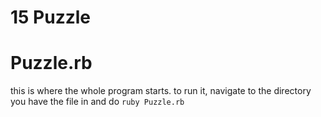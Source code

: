 # 15 Puzzle

# Puzzle.rb
this is where the whole program starts. to run it, navigate to the
directory you have the file in and do ```ruby Puzzle.rb```
